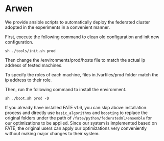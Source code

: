 # Arwen
We provide ansible scripts to automatically deploy the federated cluster adopted in the experiments in a convenient manner.

First, execute the following command to clean old configuration and init new configuration. 
```
sh ./tools/init.sh prod
```

Then change the /environments/prod/hosts file to match the actual ip address of tested machines. 

To specify the roles of each machine, files in /varfiles/prod folder match the ip address to their role. 

Then, run the following command to install the environment.
```
sh ./boot.sh prod -D 
```

If you already have installed FATE v1.6, you can skip above installation process and directly use `basic_algorithms` and `boosting` to replace the original folders under the path of `/fate/python/federatedml/ensemble` for our optimizations to be applied. Since our system is implemented based on FATE, the original users can apply our optimizations very conveniently without making major changes to their system.
